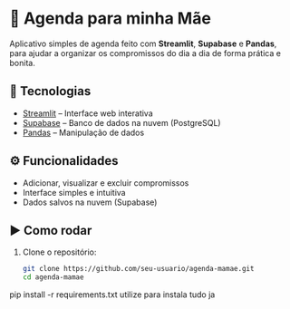 # 📅 Agenda para minha Mãe

Aplicativo simples de agenda feito com **Streamlit**, **Supabase** e **Pandas**, para ajudar a organizar os compromissos do dia a dia de forma prática e bonita.

## 🚀 Tecnologias
- [Streamlit](https://streamlit.io/) – Interface web interativa
- [Supabase](https://supabase.com/) – Banco de dados na nuvem (PostgreSQL)
- [Pandas](https://pandas.pydata.org/) – Manipulação de dados

## ⚙️ Funcionalidades
- Adicionar, visualizar e excluir compromissos
- Interface simples e intuitiva
- Dados salvos na nuvem (Supabase)

## ▶️ Como rodar
1. Clone o repositório:
   ```bash
   git clone https://github.com/seu-usuario/agenda-mamae.git
   cd agenda-mamae
pip install -r requirements.txt
utilize para instala tudo ja 
